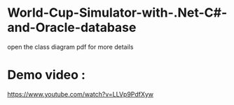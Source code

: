 # World-Cup-Simulator-with-.Net-C#-and-Oracle-database
open the class diagram pdf for more details
# Demo video : 
https://www.youtube.com/watch?v=LLVp9PdfXyw

